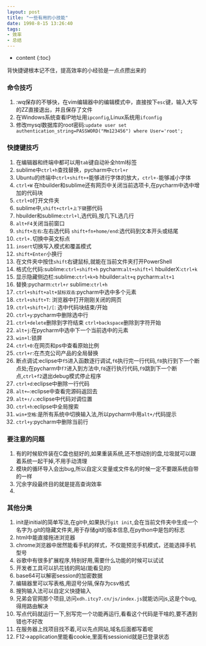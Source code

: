 ```yaml
---
layout: post
title: "一些有用的小技能"
date: 1998-8-15 13:26:40
tags:
- 效率
- 总结
---
```

* content
{:toc}

背快捷键根本记不住，提高效率的小经验是一点点攒出来的













### 命令技巧
1. :wq保存的不够快，在vim编辑器中的编辑模式中，直接按下`esc`键，输入大写的ZZ直接退出，并且保存了文件  
2. 在Windows系统查看IP地址用`ipconfig`,Linux系统用`ifconfig`  
3. 修改mysql数据库的root密码:`update user set authentication_string=PASSWORD("Mm123456") where User='root';`


### 快捷键技巧
1. 在编辑器和终端中都可以用`tab`键自动补全html标签  
2. sublime中`ctrl+h`查找替换，pycharm中`ctrl+r`  
3. Ubuntu的终端中`ctrl+shift++`能够进行字体的放大，`ctrl+-`能够减小字体  
4. `ctrl+W` 在hbuilder和sublime还有网页中关闭当前选项卡,在pycharm中选中增加的代码块  
5. `ctrl+O`打开文件夹  
6. sublime中,`shift+ctrl+上下键`挪代码  
7. hbuilder和sublime:`ctrl+l`,选代码,按几下L选几行  
8. `alt+F4`关闭当前窗口  
9. `shift+左右`:左右选代码 `shift+fn+home/end`:选代码到文本开头或结尾  
10. `ctrl+.`切换中英文标点  
11. `insert`切换写入模式和覆盖模式  
12. `shift+Enter`小换行  
13. 在文件夹中按住`shift`右键鼠标,就能在当前文件夹打开PowerShell  
14. 格式化代码:sublime:`ctrl+shift+h` pycharm:`alt+shift+l` hbuilderX:`ctrl+k`  
15. 显示隐藏侧边栏:sublime:`ctrl+k+b` hbuilder:`alt+q` pycharm:`alt+1`  
16. 替换:pycharm:`ctrl+r` sublime:`ctrl+h`  
17. `ctrl+shift+alt+鼠标双击`:pycharm中选中多个元素
18. `ctrl+shift+T`: 浏览器中打开刚刚关闭的网页  
19. `ctrl+shift+]/[`: 选中代码块结束/开始  
20. `ctrl+y`:pycharm中删除选中行  
21. `ctrl+delete`删除到字符结束 `ctrl+backspace`删除到字符开始  
22. `alt+j`:在pycharm中选中下一个当前选中的元素  
23. `win+l`:锁屏  
24. `ctrl+0`:在网页和ps中查看原始比例  
25. `ctrl+r`:在杰克公司产品的全局替换  
26. 断点调试:eclipse中`f5`进入函数逐行调试,`f6`执行完一行代码,`f8`执行到下一个断点处;在pycharm中`f7`进入到方法中,`f8`逐行执行代码,`f9`跳到下一个断点,`ctrl+f2`退出debug模式停止程序  
27. `ctrl+d`:eclipse中删除一行代码  
28. `alt+←`:eclipse中查看完源码返回去  
29. `alt+↑/↓`:eclipse中代码对调位置  
30. `ctrl+h`:eclipse中全局搜索  
31. `win+空格`:是所有系统中切换输入法,所以pycharm中用`alt+/`代码提示  
32. `ctrl+y`:pycharm中删除当前行

### 要注意的问题
1. 有的时候软件装在C盘也挺好的,如果重装系统,还不想动别的盘,垃圾就可以跟着系统一起干掉,不用手动清理  
2. 模块的循环导入会出bug,所以自定义变量或文件名的时候一定不要跟系统自带的一样  
3. 冗余字段最终目的就是提高查询效率  
4. 

### 其他分类
1.  init是initial的简单写法,在git中,如果执行`git init`,会在当前文件夹中生成一个名字为.git的隐藏文件夹,用于存储git的版本信息,在python中是包的标志  
2. html中能直接拖进浏览器  
3. chrome浏览器中居然能看手机的样式，不仅能预览手机模式，还能选择手机型号  
4. 谷歌中有很多扩展程序,特别好用,需要什么功能的时候可以试试  
5. 开发者工具可以扒花钱的网站(能看见的)  
6. base64可以解密session的加密数据  
7. 编辑器里可以写表格,用逗号分隔,保存为csv格式  
8. 搜狗输入法可以自定义快捷输入  
9. 兄弟会官网那个项目,访问`xdh.itcy7.cn/js/index.js`就能访问js,这是个bug,得用路由解决  
10. 写点代码就运行一下,别写完一个功能再运行,看看这个代码是干啥的,要不遇到错也不好改  
11. 在服务器上找项目找不着,可以先点网站,域名后面都写着呢  
12. F12->application里能看cookie,里面有sessionid就是已登录状态  
















